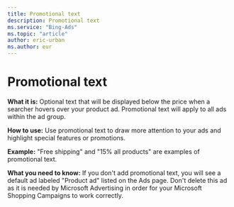 ```yaml
---
title: Promotional text
description: Promotional text
ms.service: "Bing-Ads"
ms.topic: "article"
author: eric-urban
ms.author: eur
---
```


# Promotional text

**What it is:** Optional text that will be displayed below the price when a searcher hovers over your product ad. Promotional text will apply to all ads within the ad group.

**How to use:** Use promotional text to draw more attention to your ads and highlight special features or promotions.

**Example:** "Free shipping" and "15% all products" are examples of promotional text.

**What you need to know:** If you don't add promotional text, you will see a default ad labeled "Product ad" listed on the Ads page. Don't delete this ad as it is needed by Microsoft Advertising in order for your Microsoft Shopping Campaigns to work correctly.


